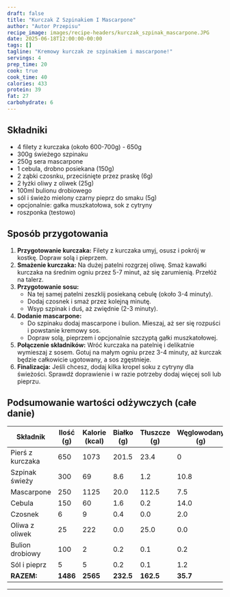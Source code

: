 ```yaml
---
draft: false
title: "Kurczak Z Szpinakiem I Mascarpone"
author: "Autor Przepisu"
recipe_image: images/recipe-headers/kurczak_szpinak_mascarpone.JPG
date: 2025-06-18T12:00:00-00:00
tags: []
tagline: "Kremowy kurczak ze szpinakiem i mascarpone!"
servings: 4
prep_time: 20
cook: true
cook_time: 40
calories: 433
protein: 39
fat: 27
carbohydrate: 6
---
```


## Składniki
- 4 filety z kurczaka (około 600-700g) - 650g
- 300g świeżego szpinaku
- 250g sera mascarpone
- 1 cebula, drobno posiekana (150g)
- 2 ząbki czosnku, przeciśnięte przez praskę (6g)
- 2 łyżki oliwy z oliwek (25g)
- 100ml bulionu drobiowego
- sól i świeżo mielony czarny pieprz do smaku (5g)
- opcjonalnie: gałka muszkatołowa, sok z cytryny
- roszponka (testowo)

## Sposób przygotowania
1. **Przygotowanie kurczaka:** Filety z kurczaka umyj, osusz i pokrój w kostkę. Dopraw solą i pieprzem.
2. **Smażenie kurczaka:** Na dużej patelni rozgrzej oliwę. Smaż kawałki kurczaka na średnim ogniu przez 5-7 minut, aż się zarumienią. Przełóż na talerz.
3. **Przygotowanie sosu:**
   - Na tej samej patelni zeszklij posiekaną cebulę (około 3-4 minuty).
   - Dodaj czosnek i smaż przez kolejną minutę.
   - Wsyp szpinak i duś, aż zwiędnie (2-3 minuty).
4. **Dodanie mascarpone:**
   - Do szpinaku dodaj mascarpone i bulion. Mieszaj, aż ser się rozpuści i powstanie kremowy sos.
   - Dopraw solą, pieprzem i opcjonalnie szczyptą gałki muszkatołowej.
5. **Połączenie składników:** Wróć kurczaka na patelnię i delikatnie wymieszaj z sosem. Gotuj na małym ogniu przez 3-4 minuty, aż kurczak będzie całkowicie ugotowany, a sos zgęstnieje.
6. **Finalizacja:** Jeśli chcesz, dodaj kilka kropel soku z cytryny dla świeżości. Sprawdź doprawienie i w razie potrzeby dodaj więcej soli lub pieprzu.

## Podsumowanie wartości odżywczych (całe danie)

| Składnik         | Ilość (g) | Kalorie (kcal) | Białko (g) | Tłuszcze (g) | Węglowodany (g) |
|------------------|-----------|---------------|------------|--------------|-----------------|
| Pierś z kurczaka | 650       | 1073          | 201.5      | 23.4         | 0               |
| Szpinak świeży   | 300       | 69            | 8.6        | 1.2          | 10.8            |
| Mascarpone       | 250       | 1125          | 20.0       | 112.5        | 7.5             |
| Cebula           | 150       | 60            | 1.6        | 0.2          | 14.0            |
| Czosnek          | 6         | 9             | 0.4        | 0.0          | 2.0             |
| Oliwa z oliwek   | 25        | 222           | 0.0        | 25.0         | 0.0             |
| Bulion drobiowy  | 100       | 2             | 0.2        | 0.1          | 0.2             |
| Sól i pieprz     | 5         | 5             | 0.2        | 0.1          | 1.2             |
| **RAZEM:**       | **1486**  | **2565**      | **232.5**  | **162.5**    | **35.7**        |

---